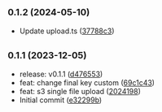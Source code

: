 ## <small>0.1.2 (2024-05-10)</small>

* Update upload.ts ([37788c3](https://github.com/vadxq/modern-aws-tools/commit/37788c3))



## <small>0.1.1 (2023-12-05)</small>

* release: v0.1.1 ([d476553](https://github.com/vadxq/modern-aws-tools/commit/d476553))
* feat: change final key custom ([69c1c43](https://github.com/vadxq/modern-aws-tools/commit/69c1c43))
* feat: s3 single file upload ([2024198](https://github.com/vadxq/modern-aws-tools/commit/2024198))
* Initial commit ([e32299b](https://github.com/vadxq/modern-aws-tools/commit/e32299b))



